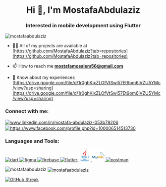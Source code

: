 <h1 align="center">Hi 👋, I'm MostafaAbdulaziz</h1>
<h3 align="center">Interested in mobile development using Flutter</h3>

<p align="left"> <img src="https://komarev.com/ghpvc/?username=mostafaabdulaziz&label=Profile%20views&color=0e75b6&style=flat" alt="mostafaabdulaziz" /> </p>

- 👨‍💻 All of my projects are available at [https://github.com/MostafaAbdulaziz?tab=repositories](https://github.com/MostafaAbdulaziz?tab=repositories)

- 📫 How to reach me **mostafamosalem56@gmail.com**

- 📄 Know about my experiences [https://drive.google.com/file/d/1r0ghKixZLOfVtSwl57Et9om6lVZU5YMc/view?usp=sharing](https://drive.google.com/file/d/1r0ghKixZLOfVtSwl57Et9om6lVZU5YMc/view?usp=sharing)

<h3 align="left">Connect with me:</h3>
<p align="left">
<a href="https://linkedin.com/in/www.linkedin.com/in/mostafa-abdulaziz-053b79206" target="blank"><img align="center" src="https://raw.githubusercontent.com/rahuldkjain/github-profile-readme-generator/master/src/images/icons/Social/linked-in-alt.svg" alt="www.linkedin.com/in/mostafa-abdulaziz-053b79206" height="30" width="40" /></a>
<a href="https://fb.com/https://www.facebook.com/profile.php?id=100006514513730" target="blank"><img align="center" src="https://raw.githubusercontent.com/rahuldkjain/github-profile-readme-generator/master/src/images/icons/Social/facebook.svg" alt="https://www.facebook.com/profile.php?id=100006514513730" height="30" width="40" /></a>
</p>

<h3 align="left">Languages and Tools:</h3>
<p align="left"> <a href="https://dart.dev" target="_blank" rel="noreferrer"> <img src="https://www.vectorlogo.zone/logos/dartlang/dartlang-icon.svg" alt="dart" width="40" height="40"/> </a> <a href="https://www.figma.com/" target="_blank" rel="noreferrer"> <img src="https://www.vectorlogo.zone/logos/figma/figma-icon.svg" alt="figma" width="40" height="40"/> </a> <a href="https://firebase.google.com/" target="_blank" rel="noreferrer"> <img src="https://www.vectorlogo.zone/logos/firebase/firebase-icon.svg" alt="firebase" width="40" height="40"/> </a> <a href="https://flutter.dev" target="_blank" rel="noreferrer"> <img src="https://www.vectorlogo.zone/logos/flutterio/flutterio-icon.svg" alt="flutter" width="40" height="40"/> </a> <a href="https://www.java.com" target="_blank" rel="noreferrer"> <img src="https://raw.githubusercontent.com/devicons/devicon/master/icons/java/java-original.svg" alt="java" width="40" height="40"/> </a> <a href="https://www.mysql.com/" target="_blank" rel="noreferrer"> <img src="https://raw.githubusercontent.com/devicons/devicon/master/icons/mysql/mysql-original-wordmark.svg" alt="mysql" width="40" height="40"/> </a> <a href="https://postman.com" target="_blank" rel="noreferrer"> <img src="https://www.vectorlogo.zone/logos/getpostman/getpostman-icon.svg" alt="postman" width="40" height="40"/> </a> </p>

<p><img align="left" src="https://github-readme-stats.vercel.app/api/top-langs?username=mostafaabdulaziz&show_icons=true&locale=en&layout=compact" alt="mostafaabdulaziz" /></p>

<p>&nbsp;<img align="center" src="https://github-readme-stats.vercel.app/api?username=mostafaabdulaziz&show_icons=true&locale=en" alt="mostafaabdulaziz" /></p>

<a href="https://git.io/streak-stats"><img src="https://github-readme-streak-stats.herokuapp.com?user=MostafaAbdulaziz&theme=dark&hide_border=true&border_radius=3.3&short_numbers=true&date_format=M%20j%5B%2C%20Y%5D&card_width=600" alt="GitHub Streak" /></a>
